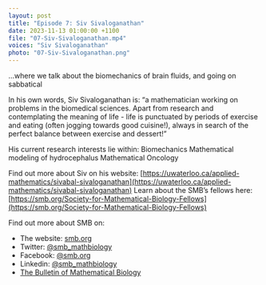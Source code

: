 ```yaml
---
layout: post
title: "Episode 7: Siv Sivaloganathan"
date: 2023-11-13 01:00:00 +1100
file: "07-Siv-Sivaloganathan.mp4"
voices: "Siv Sivaloganathan"
photo: "07-Siv-Sivaloganathan.png"
---
```


…where we talk about the biomechanics of brain fluids, and going on sabbatical

In his own words, Siv Sivaloganathan is:
“a mathematician working on problems in the biomedical sciences. Apart from research and contemplating the meaning of life - life is punctuated by periods of exercise and eating (often jogging towards good cuisine!), always in search of the perfect balance between exercise and dessert!”

His current research interests lie within:
Biomechanics
Mathematical modeling of hydrocephalus
Mathematical Oncology


Find out more about Siv on his website:
[https://uwaterloo.ca/applied-mathematics/sivabal-sivaloganathan](https://uwaterloo.ca/applied-mathematics/sivabal-sivaloganathan)
Learn about the SMB’s fellows here: 
[https://smb.org/Society-for-Mathematical-Biology-Fellows](https://smb.org/Society-for-Mathematical-Biology-Fellows)


Find out more about SMB on:
- The website: [smb.org](https://www.smb.org/)
- Twitter: [@smb_mathbiology](https://twitter.com/smb_mathbiology)
- Facebook: [@smb.org](https://www.facebook.com/smb.org/)
- Linkedin: [@smb_mathbiology](http://www.linkedin.com/company/smb-mathbiology/)
- [The Bulletin of Mathematical Biology](https://www.springer.com/journal/11538)
